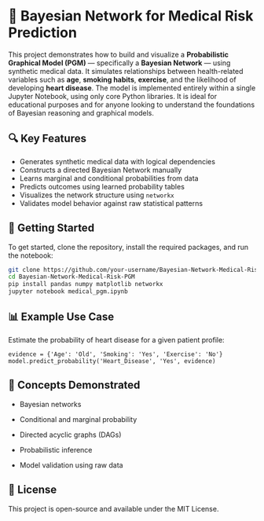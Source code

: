 # 🧠 Bayesian Network for Medical Risk Prediction

This project demonstrates how to build and visualize a **Probabilistic Graphical Model (PGM)** — specifically a **Bayesian Network** — using synthetic medical data. It simulates relationships between health-related variables such as **age**, **smoking habits**, **exercise**, and the likelihood of developing **heart disease**. The model is implemented entirely within a single Jupyter Notebook, using only core Python libraries. It is ideal for educational purposes and for anyone looking to understand the foundations of Bayesian reasoning and graphical models.

## 🔍 Key Features

- Generates synthetic medical data with logical dependencies  
- Constructs a directed Bayesian Network manually  
- Learns marginal and conditional probabilities from data  
- Predicts outcomes using learned probability tables  
- Visualizes the network structure using `networkx`  
- Validates model behavior against raw statistical patterns  

## 🚀 Getting Started

To get started, clone the repository, install the required packages, and run the notebook:

```bash
git clone https://github.com/your-username/Bayesian-Network-Medical-Risk-PGM.git
cd Bayesian-Network-Medical-Risk-PGM
pip install pandas numpy matplotlib networkx
jupyter notebook medical_pgm.ipynb


```
## 📊 Example Use Case
Estimate the probability of heart disease for a given patient profile:

```
evidence = {'Age': 'Old', 'Smoking': 'Yes', 'Exercise': 'No'}
model.predict_probability('Heart_Disease', 'Yes', evidence)
```

## 📘 Concepts Demonstrated
- Bayesian networks

- Conditional and marginal probability

- Directed acyclic graphs (DAGs)

- Probabilistic inference

- Model validation using raw data

## 📝 License
This project is open-source and available under the MIT License.
